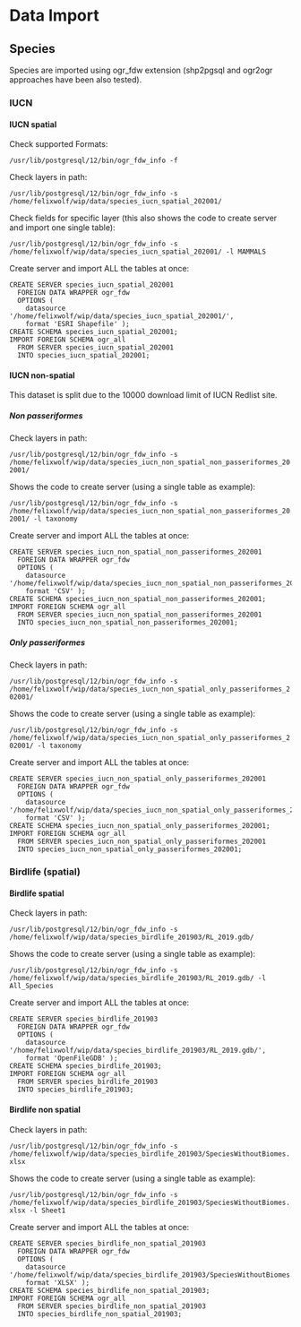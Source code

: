 # Data Import

## Species

Species are imported using ogr_fdw extension (shp2pgsql and ogr2ogr approaches have been also tested).

### IUCN

#### IUCN spatial

Check supported Formats:

`/usr/lib/postgresql/12/bin/ogr_fdw_info -f`

Check layers in path: 

`/usr/lib/postgresql/12/bin/ogr_fdw_info -s /home/felixwolf/wip/data/species_iucn_spatial_202001/`

Check fields for specific layer (this also shows the code to create server and import one single table):

`/usr/lib/postgresql/12/bin/ogr_fdw_info -s /home/felixwolf/wip/data/species_iucn_spatial_202001/ -l MAMMALS`

Create server and import ALL the tables at once:
```
CREATE SERVER species_iucn_spatial_202001
  FOREIGN DATA WRAPPER ogr_fdw
  OPTIONS (
	datasource '/home/felixwolf/wip/data/species_iucn_spatial_202001/',
	format 'ESRI Shapefile' );
CREATE SCHEMA species_iucn_spatial_202001;
IMPORT FOREIGN SCHEMA ogr_all
  FROM SERVER species_iucn_spatial_202001
  INTO species_iucn_spatial_202001;
```

#### IUCN non-spatial

This dataset is split due to the 10000 download limit of IUCN Redlist site.

##### Non passeriformes

Check layers in path:

`/usr/lib/postgresql/12/bin/ogr_fdw_info -s /home/felixwolf/wip/data/species_iucn_non_spatial_non_passeriformes_202001/`

Shows the code to create server (using a single table as example):

`/usr/lib/postgresql/12/bin/ogr_fdw_info -s /home/felixwolf/wip/data/species_iucn_non_spatial_non_passeriformes_202001/ -l taxonomy`

Create server and import ALL the tables at once:

```
CREATE SERVER species_iucn_non_spatial_non_passeriformes_202001
  FOREIGN DATA WRAPPER ogr_fdw
  OPTIONS (
	datasource '/home/felixwolf/wip/data/species_iucn_non_spatial_non_passeriformes_202001/',
	format 'CSV' );
CREATE SCHEMA species_iucn_non_spatial_non_passeriformes_202001;
IMPORT FOREIGN SCHEMA ogr_all
  FROM SERVER species_iucn_non_spatial_non_passeriformes_202001
  INTO species_iucn_non_spatial_non_passeriformes_202001;
```

##### Only passeriformes

Check layers in path:

`/usr/lib/postgresql/12/bin/ogr_fdw_info -s /home/felixwolf/wip/data/species_iucn_non_spatial_only_passeriformes_202001/`

Shows the code to create server (using a single table as example):

`/usr/lib/postgresql/12/bin/ogr_fdw_info -s /home/felixwolf/wip/data/species_iucn_non_spatial_only_passeriformes_202001/ -l taxonomy`

Create server and import ALL the tables at once:

```
CREATE SERVER species_iucn_non_spatial_only_passeriformes_202001
  FOREIGN DATA WRAPPER ogr_fdw
  OPTIONS (
	datasource '/home/felixwolf/wip/data/species_iucn_non_spatial_only_passeriformes_202001/',
	format 'CSV' );
CREATE SCHEMA species_iucn_non_spatial_only_passeriformes_202001;
IMPORT FOREIGN SCHEMA ogr_all
  FROM SERVER species_iucn_non_spatial_only_passeriformes_202001
  INTO species_iucn_non_spatial_only_passeriformes_202001;
```

### Birdlife (spatial)

#### Birdlife spatial

Check layers in path:

`/usr/lib/postgresql/12/bin/ogr_fdw_info -s /home/felixwolf/wip/data/species_birdlife_201903/RL_2019.gdb/`

Shows the code to create server (using a single table as example):

`/usr/lib/postgresql/12/bin/ogr_fdw_info -s /home/felixwolf/wip/data/species_birdlife_201903/RL_2019.gdb/ -l All_Species`

Create server and import ALL the tables at once:

```
CREATE SERVER species_birdlife_201903
  FOREIGN DATA WRAPPER ogr_fdw
  OPTIONS (
	datasource '/home/felixwolf/wip/data/species_birdlife_201903/RL_2019.gdb/',
	format 'OpenFileGDB' );
CREATE SCHEMA species_birdlife_201903;
IMPORT FOREIGN SCHEMA ogr_all
  FROM SERVER species_birdlife_201903
  INTO species_birdlife_201903;
```

#### Birdlife non spatial

Check layers in path:

`/usr/lib/postgresql/12/bin/ogr_fdw_info -s /home/felixwolf/wip/data/species_birdlife_201903/SpeciesWithoutBiomes.xlsx`

Shows the code to create server (using a single table as example):

`/usr/lib/postgresql/12/bin/ogr_fdw_info -s /home/felixwolf/wip/data/species_birdlife_201903/SpeciesWithoutBiomes.xlsx -l Sheet1`

Create server and import ALL the tables at once:

```
CREATE SERVER species_birdlife_non_spatial_201903
  FOREIGN DATA WRAPPER ogr_fdw
  OPTIONS (
	datasource '/home/felixwolf/wip/data/species_birdlife_201903/SpeciesWithoutBiomes.xlsx',
	format 'XLSX' );
CREATE SCHEMA species_birdlife_non_spatial_201903;
IMPORT FOREIGN SCHEMA ogr_all
  FROM SERVER species_birdlife_non_spatial_201903
  INTO species_birdlife_non_spatial_201903;
```







